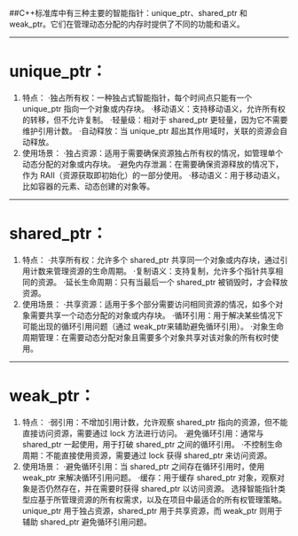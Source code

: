 ##C++标准库中有三种主要的智能指针：unique_ptr、shared_ptr 和 weak_ptr。它们在管理动态分配的内存时提供了不同的功能和语义。

***************************************

# unique_ptr：
1. 特点：
	·独占所有权：一种独占式智能指针，每个时间点只能有一个 unique_ptr 指向一个对象或内存块。
	·移动语义：支持移动语义，允许所有权的转移，但不允许复制。
	·轻量级：相对于 shared_ptr 更轻量，因为它不需要维护引用计数。
	·自动释放：当 unique_ptr 超出其作用域时，关联的资源会自动释放。
2. 使用场景：
	·独占资源：适用于需要确保资源独占所有权的情况，如管理单个动态分配的对象或内存块。
	·避免内存泄漏：在需要确保资源释放的情况下，作为 RAII（资源获取即初始化）的一部分使用。
	·移动语义：用于移动语义，比如容器的元素、动态创建的对象等。

***************************************

# shared_ptr：
1. 特点：
	·共享所有权：允许多个 shared_ptr 共享同一个对象或内存块，通过引用计数来管理资源的生命周期。
	·复制语义：支持复制，允许多个指针共享相同的资源。
	·延长生命周期：只有当最后一个 shared_ptr 被销毁时，才会释放资源。
2. 使用场景：
	·共享资源：适用于多个部分需要访问相同资源的情况，如多个对象需要共享一个动态分配的对象或内存块。
	·循环引用：用于解决某些情况下可能出现的循环引用问题（通过 weak_ptr来辅助避免循环引用）。
	·对象生命周期管理：在需要动态分配对象且需要多个对象共享对该对象的所有权时使用。

***************************************

# weak_ptr：
1. 特点：
	·弱引用：不增加引用计数，允许观察 shared_ptr 指向的资源，但不能直接访问资源，需要通过 lock 方法进行访问。
	·避免循环引用：通常与 shared_ptr 一起使用，用于打破 shared_ptr 之间的循环引用。
	·不控制生命周期：不能直接使用资源，需要通过 lock 获得 shared_ptr 来访问资源。
2. 使用场景：
	·避免循环引用：当 shared_ptr 之间存在循环引用时，使用 weak_ptr 来解决循环引用问题。
	·缓存：用于缓存 shared_ptr 对象，观察对象是否仍然存在，并在需要时获得 shared_ptr 以访问资源。
	选择智能指针类型应基于所管理资源的所有权需求，以及在项目中最适合的所有权管理策略。 unique_ptr 用于独占资源，shared_ptr 用于共享资源，而 weak_ptr 则用于辅助 shared_ptr 避免循环引用问题。
